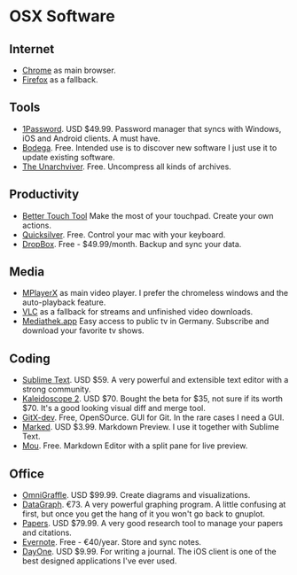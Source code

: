 # OSX Software #

## Internet ##

- [Chrome](https://www.google.com/intl/en/chrome/browser/) as main browser.
- [Firefox](http://www.mozilla.org/en-US/firefox/new/) as a fallback.

## Tools ##

- [1Password](https://agilebits.com/onepassword). USD $49.99. Password manager that syncs with Windows, iOS and Android clients. A must have.
- [Bodega](http://appbodega.com/). Free. Intended use is to discover new software I just use it to update existing software.
- [The Unarchviver](http://wakaba.c3.cx/s/apps/unarchiver.html). Free. Uncompress all kinds of archives.

## Productivity ##

- [Better Touch Tool](http://blog.boastr.net/) Make the most of your touchpad. Create your own actions.
- [Quicksilver](http://qsapp.com/). Free. Control your mac with your keyboard.
- [DropBox](https://www.dropbox.com/). Free - $49.99/month. Backup and sync your data.

## Media ##

- [MPlayerX](http://mplayerx.org/) as main video player. I prefer the chromeless windows and the auto-playback feature. 
- [VLC](http://www.videolan.org/) as a fallback for streams and unfinished video downloads.
- [Mediathek.app](http://appdrive.net/mediathek/) Easy access to public tv in Germany. Subscribe and download your favorite tv shows.

## Coding ##

- [Sublime Text](http://www.sublimetext.com/). USD $59. A very powerful and extensible text editor with a strong community.
- [Kaleidoscope 2](http://www.kaleidoscopeapp.com/). USD $70. Bought the beta for $35, not sure if its worth $70. It's a good looking visual diff and merge tool.
- [GitX-dev](http://rowanj.github.com/gitx/). Free, OpenSOurce. GUI for Git. In the rare cases I need a GUI.
- [Marked](http://markedapp.com/). USD $3.99. Markdown Preview. I use it together with Sublime Text.
- [Mou](http://mouapp.com/). Free. Markdown Editor with a split pane for live preview.

## Office ##

- [OmniGraffle](http://www.omnigroup.com/products/omnigraffle/). USD $99.99. Create diagrams and visualizations.
- [DataGraph](http://www.visualdatatools.com/DataGraph/). €73. A very powerful graphing program. A little confusing at first, but once you get the hang of it you won't  go back to gnuplot.
- [Papers](http://www.mekentosj.com/papers/). USD $79.99. A very good research tool to manage your papers and citations. 
- [Evernote](http://evernote.com/). Free - €40/year. Store and sync notes. 
- [DayOne](http://dayoneapp.com/). USD $9.99. For writing a journal. The iOS client is one of the best designed applications I've ever used. 
